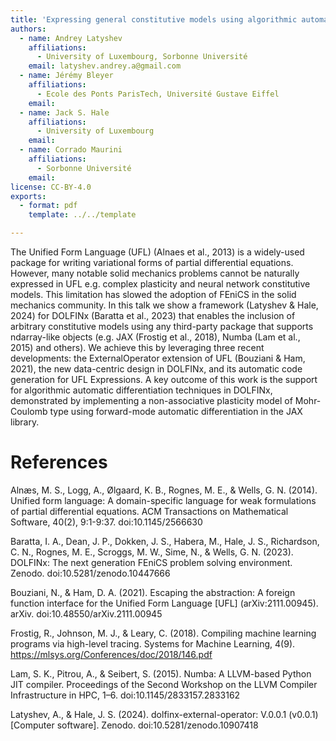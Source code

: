 ```yaml
---
title: 'Expressing general constitutive models using algorithmic automatic differentiation in DOLFINx'
authors:
  - name: Andrey Latyshev
    affiliations:
      - University of Luxembourg, Sorbonne Université
    email: latyshev.andrey.a@gmail.com
  - name: Jérémy Bleyer
    affiliations:
      - Ecole des Ponts ParisTech, Université Gustave Eiffel
    email:
  - name: Jack S. Hale
    affiliations:
      - University of Luxembourg
    email:
  - name: Corrado Maurini
    affiliations:
      - Sorbonne Université
    email:
license: CC-BY-4.0
exports:
  - format: pdf
    template: ../../template

---
```


The Unified Form Language (UFL) (Alnaes et al., 2013) is a widely-used package for writing variational forms of partial differential equations. However, many notable solid mechanics problems cannot be naturally expressed in UFL e.g. complex plasticity and neural network constitutive models. This limitation has slowed the adoption of FEniCS in the solid mechanics community. In this talk we show a framework (Latyshev & Hale, 2024) for DOLFINx (Baratta et al., 2023) that enables the inclusion of arbitrary constitutive models using any third-party package that supports ndarray-like objects (e.g. JAX (Frostig et al., 2018), Numba (Lam et al., 2015) and others). We achieve this by leveraging three recent developments: the ExternalOperator extension of UFL (Bouziani & Ham, 2021), the new data-centric design in DOLFINx, and its automatic code generation for UFL Expressions. A key outcome of this work is the support for algorithmic automatic differentiation techniques in DOLFINx, demonstrated by implementing a non-associative plasticity model of Mohr-Coulomb type using forward-mode automatic differentiation in the JAX library.

# References
Alnæs, M. S., Logg, A., Ølgaard, K. B., Rognes, M. E., & Wells, G. N. (2014). Unified form language: A domain-specific language for weak formulations of partial differential equations. ACM Transactions on Mathematical Software, 40(2), 9:1-9:37. doi:10.1145/2566630

Baratta, I. A., Dean, J. P., Dokken, J. S., Habera, M., Hale, J. S., Richardson, C. N., Rognes, M. E., Scroggs, M. W., Sime, N., & Wells, G. N. (2023). DOLFINx: The next generation FEniCS problem solving environment. Zenodo. doi:10.5281/zenodo.10447666

Bouziani, N., & Ham, D. A. (2021). Escaping the abstraction: A foreign function interface for the Unified Form Language [UFL] (arXiv:2111.00945). arXiv. doi:10.48550/arXiv.2111.00945

Frostig, R., Johnson, M. J., & Leary, C. (2018). Compiling machine learning programs via high-level tracing. Systems for Machine Learning, 4(9). https://mlsys.org/Conferences/doc/2018/146.pdf

Lam, S. K., Pitrou, A., & Seibert, S. (2015). Numba: A LLVM-based Python JIT compiler. Proceedings of the Second Workshop on the LLVM Compiler Infrastructure in HPC, 1–6. doi:10.1145/2833157.2833162

Latyshev, A., & Hale, J. S. (2024). dolfinx-external-operator: V.0.0.1 (v0.0.1) [Computer software]. Zenodo. doi:10.5281/zenodo.10907418
